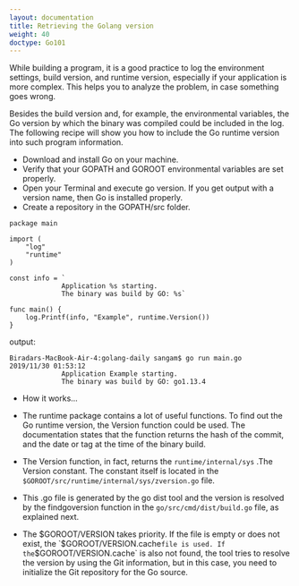 ```yaml
---
layout: documentation
title: Retrieving the Golang version
weight: 40
doctype: Go101
---
```




While building a program, it is a good practice to log the environment settings, build version, and runtime version,
especially if your application is more complex. This helps you to analyze the problem, in case something goes wrong.

Besides the build version and, for example, the environmental variables, the Go version by which the binary was compiled could be included in the log. The following recipe will show you how to include 
the Go runtime version into such program information.

   - Download and install Go on your machine.
   - Verify that your GOPATH and GOROOT environmental variables are set properly.
   - Open your Terminal and execute go version. If you get output with a version name, then Go is installed properly.
   - Create a repository in the GOPATH/src folder.

```
package main

import (
	"log"
	"runtime"
)

const info = `
			 Application %s starting.
			 The binary was build by GO: %s`

func main() {
	log.Printf(info, "Example", runtime.Version())
}
```
output:
```
Biradars-MacBook-Air-4:golang-daily sangam$ go run main.go 
2019/11/30 01:53:12 
			 Application Example starting.
			 The binary was build by GO: go1.13.4

```
- How it works...

- The runtime package contains a lot of useful functions. To find out the Go runtime version, the Version function could be used. The documentation states that the function returns the hash of the commit, and the date or tag at the time of the binary build.

- The Version function, in fact, returns the `runtime/internal/sys` .The Version constant. The constant itself is located in the `$GOROOT/src/runtime/internal/sys/zversion.go` file.

- This .go file is generated by the go dist tool and the version is resolved by the findgoversion function in the `go/src/cmd/dist/build.go` file, as explained next.

- The $GOROOT/VERSION takes priority. If the file is empty or does not exist, the `$GOROOT/VERSION.cache` file is used. If the `$GOROOT/VERSION.cache` is also not found, the tool tries to resolve the version by using the Git information, but in this case, you need to initialize the Git repository for the Go source.